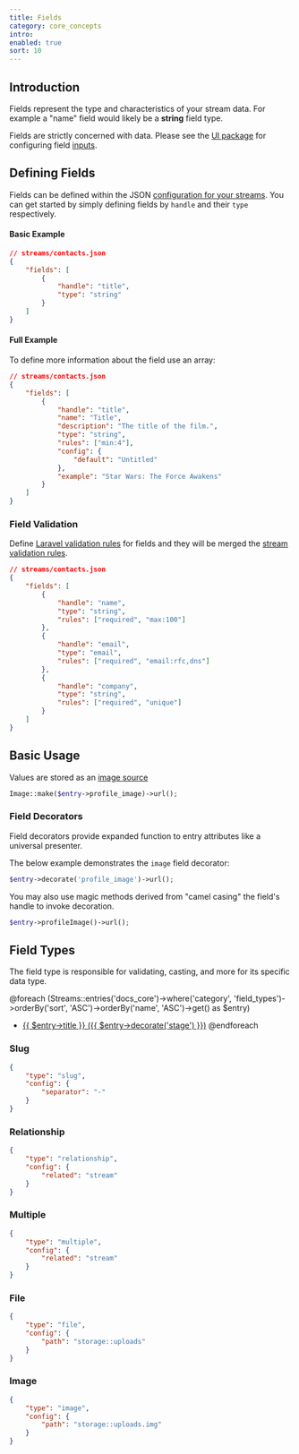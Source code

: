 ```yaml
---
title: Fields
category: core_concepts
intro:
enabled: true
sort: 10
---
```


## Introduction

Fields represent the type and characteristics of your stream data. For example a "name" field would likely be a **string** field type.

Fields are strictly concerned with data. Please see the [UI package](../ui/introduction) for configuring field [inputs](../ui/inputs).

## Defining Fields

Fields can be defined within the JSON [configuration for your streams](streams#defining-streams). You can get started by simply defining fields by `handle` and their `type` respectively.

#### Basic Example

```json
// streams/contacts.json
{
    "fields": [
        {
            "handle": "title",
            "type": "string"
        }
    ]
}
```

#### Full Example

To define more information about the field use an array:

```json
// streams/contacts.json
{
    "fields": [
        {
            "handle": "title",
            "name": "Title",
            "description": "The title of the film.",
            "type": "string",
            "rules": ["min:4"],
            "config": {
                "default": "Untitled"
            },
            "example": "Star Wars: The Force Awakens"
        }
    ]
}
```

### Field Validation

Define [Laravel validation rules](https://laravel.com/docs/validation#available-validation-rules) for fields and they will be merged the [stream validation rules](streams#stream-validation).

```json
// streams/contacts.json
{
    "fields": [
        {
            "handle": "name",
            "type": "string",
            "rules": ["required", "max:100"]
        },
        {
            "handle": "email",
            "type": "email",
            "rules": ["required", "email:rfc,dns"]
        },
        {
            "handle": "company",
            "type": "string",
            "rules": ["required", "unique"]
        }
    ]
}
```


## Basic Usage

Values are stored as an [image source](images#image-sources)

```php
Image::make($entry->profile_image)->url();
```

### Field Decorators

Field decorators provide expanded function to entry attributes like a universal presenter.

The below example demonstrates the `image` field decorator:

```php
$entry->decorate('profile_image')->url();
```

You may also use magic methods derived from "camel casing" the field's handle to invoke decoration.

```php
$entry->profileImage()->url();
```



## Field Types

The field type is responsible for validating, casting, and more for its specific data type.

@foreach (Streams::entries('docs_core')->where('category', 'field_types')->orderBy('sort', 'ASC')->orderBy('name', 'ASC')->get() as $entry)
 - <a href="{{ $entry->id }}">{{ $entry->title }} ({{ $entry->decorate('stage') }})</a>
@endforeach


### Slug

```json
{
    "type": "slug",
    "config": {
        "separator": "-"
    }
}
```

### Relationship

```json
{
    "type": "relationship",
    "config": {
        "related": "stream"
    }
}
```


### Multiple

```json
{
    "type": "multiple",
    "config": {
        "related": "stream"
    }
}
```

### File

```json
{
    "type": "file",
    "config": {
        "path": "storage::uploads"
    }
}
```

### Image

```json
{
    "type": "image",
    "config": {
        "path": "storage::uploads.img"
    }
}
```
